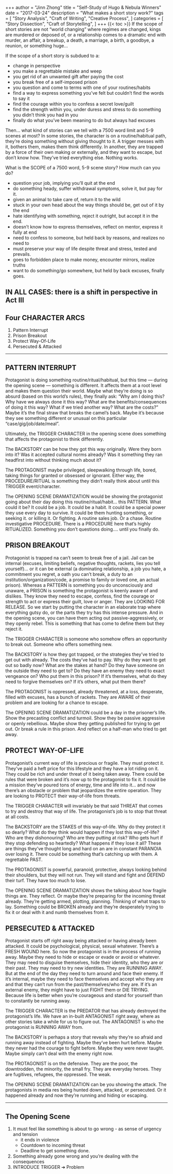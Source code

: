 +++ 
author = "Jinn Zhong" 
title = "Self-Study of Hugo & Nebula Winners" 
date = "2017-03-24" 
description = "What makes a short story work?"
tags = [
    "Story Analysis",
    "Craft of Writing",
    "Creative Process",
]
categories = [
    "Story Dissection",
    "Craft of Storytelling",
]
+++
{{< toc >}}
If the scope of short stories are not “world changing” where regimes are changed, kings are murdered or deposed of, or a relationship comes to a dramatic end with murder, an affair, a breakup, a death, a marriage, a birth, a goodbye, a reunion, or something huge… 

If the scope of a short story is subdued to a:
* change in perspective
* you make a regrettable mistake and weep
* you get rid of an unwanted gift after paying the cost
* you break free of a self-imposed prison
* you question and come to terms with one of your routines/habits
* find a way to express something you’ve felt but couldn’t find the words to say it
* find the courage within you to confess a secret love/guilt
* find the strength within you, under duress and stress to do something you didn’t think you had in you
* finally do what you’ve been meaning to do but always had excuses
 
Then… what kind of stories can we tell with a 7500 word limit and 5-9 scenes at most? In some stories, the character is on a routine/habitual path, they’re doing something without giving thought to it. A trigger messes with it, bothers them, makes them think differently. In another, they are trapped by a force of their own making or externally, and they want to escape, but don’t know how. They’ve tried everything else. Nothing works.

What is the SCOPE of a 7500 word, 5-9 scene story? How much can you do?
* question your job, implying you’ll quit at the end
* do something heady, suffer withdrawal symptoms, solve it, but pay for it.
* given an animal to take care of, return it to the wild
* stuck in your own head about the way things should be, get out of it by the end
* hate identifying with something, reject it outright, but accept it in the end.
* doesn’t know how to express themselves, reflect on mentor, express it fully at end
* need to confess to someone, but held back by reasons, and realizes no need to
* must preserve your way of life despite threat and stress, tested and prevails.
* goes to forbidden place to make money, encounter mirrors, realize truths
* want to do something/go somewhere, but held by back excuses, finally goes.

**IN ALL CASES:** there is a shift in perspective in Act III
---

## Four CHARACTER ARCS

1. Pattern Interrupt
2. Prison Breakout
3. Protect Way-Of-Life
4. Persecuted & Attacked
---

## PATTERN INTERRUPT

Protagonist is doing something routine/ritual/habitual, but this time — during the opening scene — something is different. It affects them at a root level and makes them question their world. Maybe what they’re doing is so absurd (based on this world’s rules), they finally ask: “Why am I doing this? Why have we always done it this way? What are the benefits/consequences of doing it this way? What if we tried another way? What are the costs?” Maybe it’s the final straw that breaks the camel’s back. Maybe it’s because they see something different or unusual on this particular “case/gig/job/date/meal”. 

Ultimately, the TRIGGER CHARACTER in the opening scene does something that affects the protagonist to think differently. 

The BACKSTORY can be how they got this way originally. Were they born into it? Was it accepted cultural norms already? Was it something they ran headfirst into without thinking much about it? 

The PROTAGONIST maybe privileged, sleepwalking through life, bored, taking things for granted or obsessed or ignorant. Either way, the PROCEDURE/RITUAL is something they didn’t really think about until this TRIGGER event/character.

The OPENING SCENE DRAMATIZATION  would be showing the protagonist going about their day doing this routine/ritual/habit… this PATTERN. What could it be? It could be a job. It could be a habit. It could be a special power they use every day to survive. It could be them hunting something, or seeking it. or killing it. Or fighting. A routine sales job. Or a chase. Routine investigative PROCEDURE. There is a PROCEDURE here that’s highly RITUALIZED. Something you don’t questions doing…. until you finally do.

## PRISON BREAKOUT

Protagonist is trapped na can’t seem to break free of a jail. Jail can be internal (excuses, limiting beliefs, negative thoughts, rackets, lies you tell yourself)… or it can be external (a dominating relationship, a job you hate, a commitment you regret, a oath you can’t break, a duty to an institution/organization/code, a promise to family or loved one, an actual prison). Whereas a PATTERN is something you do unconsciously and unaware, a PRISON is something the protagonist is keenly aware of and dislikes. They know they need to escape, confess, find the courage or strength to act or express their guilt, love or anger. They are LOOKING FOR RELEASE. So we start by putting the character in an elaborate trap where everything gutsy do, or the parts they try has this intense pressure. And in the opening scene, you can have them acting out passive-aggressively, or they openly rebel. This is something that has come to define them but they reject it.

The TRIGGER CHARACTER is someone who somehow offers an opportunity to break out. Someone who offers something new.

The BACKSTORY is how they got trapped, or the strategies they’ve tried to get out with already. The costs they’ve had to pay. Why do they want to get out so badly now? What are the stakes at hand? Do they have someone on the outside they need to get to? Do they have an enemy they need to exact vengeance on? Who put them in this prison? If it’s themselves, what do they need to forgive themselves on? If it’s others, what put them there?

The PROTAGONIST is oppressed, already threatened, at a loss, desperate, filled with excuses, has a bunch of rackets. They are AWARE of their problem and are looking for a chance to escape.

The OPENING SCENE DRAMATIZATION  could be a day in the prisoner’s life. Show the precasting conflict and turmoil. Show they be passive aggressive or openly rebellious. Maybe show they getting published for trying to get out. Or break a rule in this prison. And reflect on a half-man who tried to get away.

## PROTECT WAY-OF-LIFE

Protagonist’s current way of life is precious or fragile. They must protect it. They’ve paid a heft price for this lifestyle and they have a lot riding on it. They could be rich and under threat of it being taken away. There could be rules that were broken and it’s now up to the protagonist to fix it. It could be a mission they’ve poured tons of energy, time and life into it… and now there’s an obstacle or problem that jeopardizes the entire operation. They are looking to PROTECT their way-of-life from threats. 

The TRIGGER CHARACTER will invariably be that said THREAT that comes to try and destroy that way of life. The protagonist’s job is to stop that threat at all costs.

The BACKSTORY are the STAKES of this way-of-life. Why do they protect it so dearly? What do they think would happen if they lost this way-of-life? Who are they dishonouring? Who are they putting at risk? Who gets hurt if they stop defending so heartedly? What happens if they lose it all? These are things they’ve thought long and hard on an are in constant PARANOIA over losing it. There could be something that’s catching up with them. A regrettable PAST.

The PROTAGONIST is powerful, paranoid, protective, always looking behind their shoulders, but they will not run. They will stand and fight and DEFEND their turf. They have too much to lose.

The OPENING SCENE DRAMATIZATION shows the talking about how fragile things are. They reflect. Or maybe they’re preparing for the incoming threat already. They’re getting armed, plotting, planning. Thinking of what traps to lay. Something could be BROKEN already and they’re desperately trying to fix it or deal with it and numb themselves from it.

## PERSECUTED & ATTACKED

Protagonist starts off right away being attacked or having already been attacked. It could be psychological, physical, sexual whatever. There’s a FRESH WOUND here. So now the protagonist is in the process of running away. Maybe they need to hide or escape or evade or avoid or whatever. They may need to disguise themselves, hide their identity, who they are or their past. They may need to try new identities. They are RUNNING AWAY. But at the end of the day they need to turn around and face their enemy. If it’s internal, maybe they need to face themselves and accept who they are and that they can’t run from the past/themselves/who they are. If it’s an external enemy, they might have to just FIGHT them or DIE TRYING. Because life is better when you’re courageous and stand for yourself than to constantly be running away.

The TRIGGER CHARACTER is the PREDATOR that has already destroyed the protagonist’s life. We have an in-built ANTAGONIST right away, where as other stories take a while for us to figure out. The ANTAGONIST is who the protagonist is RUNNING AWAY from.

The BACKSTORY is perhaps a story that reveals why they’re so afraid and running away instead of fighting. Maybe they’ve been hurt before. Maybe they never had the courage to fight before. Maybe they were never taught. Maybe simply can’t deal with the enemy right now.

The PROTAGONIST is on the defensive. They are the poor, the downtrodden, the minority, the small fry. They are everyday heroes. They are fugitives, refugees, the oppressed. The weak.

The OPENING SCENE DRAMATIZATION can be you showing the attack. The protagonists in media res being hunted down, attacked, or persecuted. Or it happened already and now they’re running and hiding or escaping. 

---

## The Opening Scene
1. It must feel like something is about to go wrong - as sense of urgency and tension
    * it ends in violence
    * Countdown to incoming threat
    * Deadline to get something done.
2. Something already gone wrong and you’re dealing with the consequences
3. INTRODUCE TRIGGER ➔ Problem
